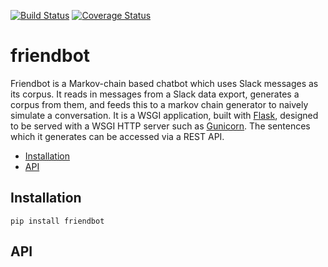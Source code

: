 [![Build Status](https://travis-ci.org/barrelmaker97/friendbot.svg?branch=master)](https://travis-ci.org/barrelmaker97/friendbot)
[![Coverage Status](https://coveralls.io/repos/github/barrelmaker97/friendbot/badge.svg?branch=master)](https://coveralls.io/github/barrelmaker97/friendbot?branch=master)
# friendbot
Friendbot is a Markov-chain based chatbot which uses Slack messages as its corpus. It reads in messages from a Slack data export, generates a corpus from them, and feeds this to a markov chain generator to naively simulate a conversation. It is a WSGI application, built with [Flask](https://github.com/pallets/flask), designed to be served with a WSGI HTTP server such as [Gunicorn](https://github.com/benoitc/gunicorn). The sentences which it generates can be accessed via a REST API.

- [Installation](#installation)
- [API](#api)

## Installation
```
pip install friendbot
```

## API
